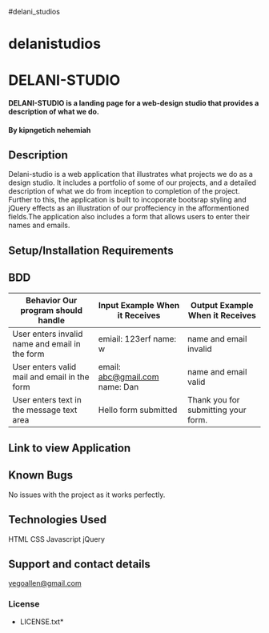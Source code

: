 #delani_studios
# delanistudios
# DELANI-STUDIO
#### DELANI-STUDIO is a landing page for a web-design studio that provides a description of what we do.
#### By **kipngetich nehemiah**
## Description
Delani-studio is a web application that illustrates what projects we do as a design studio. It includes a portfolio of some of our projects, and a detailed description of what we do from inception to completion of the project. Further to this, the application is built to incoporate bootsrap styling and jQuery effects as an illustration of our proffeciency in the afformentioned fields.The application also includes a form that allows users to enter their names and emails.
## Setup/Installation Requirements

## BDD
| Behavior Our program should handle             | Input Example When it Receives | Output Example When it Receives     |
|------------------------------------------------|--------------------------------|-------------------------------------|
| User enters invalid name and email in the form | emiail: 123erf name: w         | name and email invalid              |
| User enters valid mail and email in the form   | email: abc@gmail.com name: Dan | name and email valid                |
| User enters text in the message text area      | Hello form submitted           | Thank you for submitting your form. |
## Link to view Application


## Known Bugs
No issues with the project as it works perfectly.
## Technologies Used
HTML
CSS
Javascript
jQuery
## Support and contact details
yegoallen@gmail.com
### License
* LICENSE.txt*
